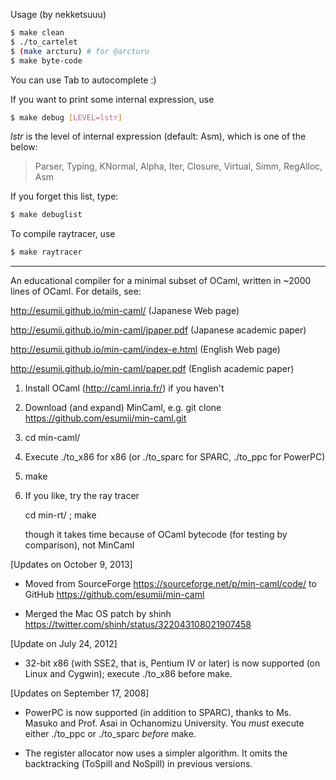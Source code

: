 Usage (by nekketsuuu)

``` bash
$ make clean
$ ./to_cartelet
$ (make arcturu) # for @arcturu
$ make byte-code
```

You can use Tab to autocomplete :)

If you want to print some internal expression, use

``` bash
$ make debug [LEVEL=lstr]
```

*lstr* is the level of internal expression (default: Asm), which is one of the below:

> Parser, Typing, KNormal, Alpha, Iter, Closure, Virtual, Simm, RegAlloc, Asm

If you forget this list, type:

```bash
$ make debuglist
```

To compile raytracer, use

```bash
$ make raytracer
```

----

An educational compiler for a minimal subset of OCaml, written in
~2000 lines of OCaml.  For details, see:

http://esumii.github.io/min-caml/ (Japanese Web page)

http://esumii.github.io/min-caml/jpaper.pdf (Japanese academic paper)

http://esumii.github.io/min-caml/index-e.html (English Web page)

http://esumii.github.io/min-caml/paper.pdf (English academic paper)

1. Install OCaml (http://caml.inria.fr/) if you haven't

2. Download (and expand) MinCaml, e.g.
   git clone https://github.com/esumii/min-caml.git

3. cd min-caml/

4. Execute ./to_x86 for x86
   (or ./to_sparc for SPARC, ./to_ppc for PowerPC)

5. make

6. If you like, try the ray tracer

     cd min-rt/ ; make

   though it takes time because of OCaml bytecode (for testing by
   comparison), not MinCaml

[Updates on October 9, 2013]

- Moved from SourceForge https://sourceforge.net/p/min-caml/code/ to
  GitHub https://github.com/esumii/min-caml

- Merged the Mac OS patch by shinh
  https://twitter.com/shinh/status/322043108021907458

[Update on July 24, 2012]

- 32-bit x86 (with SSE2, that is, Pentium IV or later) is now
  supported (on Linux and Cygwin); execute ./to_x86 before make.

[Updates on September 17, 2008]

- PowerPC is now supported (in addition to SPARC), thanks to
  Ms. Masuko and Prof. Asai in Ochanomizu University.  You _must_
  execute either ./to_ppc or ./to_sparc _before_ make.

- The register allocator now uses a simpler algorithm.  It omits the
  backtracking (ToSpill and NoSpill) in previous versions.
